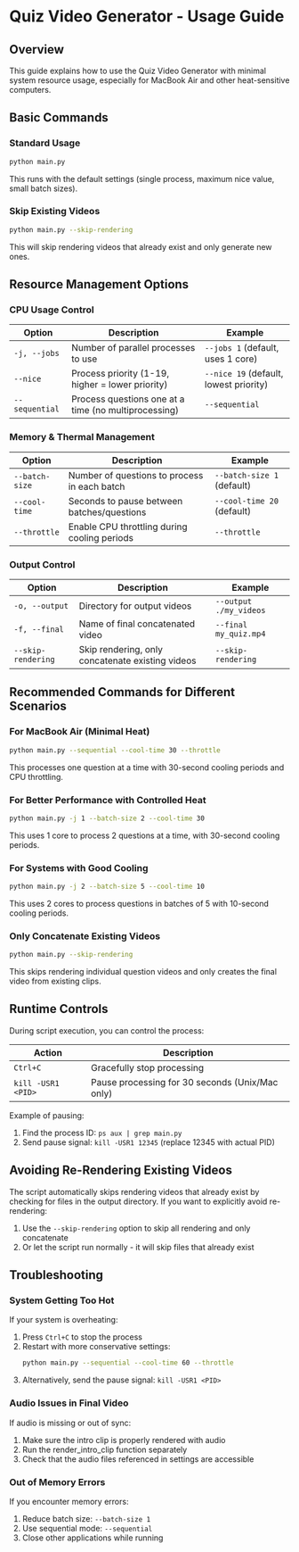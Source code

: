 # Quiz Video Generator - Usage Guide

## Overview

This guide explains how to use the Quiz Video Generator with minimal system resource usage, especially for MacBook Air and other heat-sensitive computers.

## Basic Commands

### Standard Usage

```bash
python main.py
```

This runs with the default settings (single process, maximum nice value, small batch sizes).

### Skip Existing Videos

```bash
python main.py --skip-rendering
```

This will skip rendering videos that already exist and only generate new ones.

## Resource Management Options

### CPU Usage Control

| Option | Description | Example |
|--------|-------------|---------|
| `-j, --jobs` | Number of parallel processes to use | `--jobs 1` (default, uses 1 core) |
| `--nice` | Process priority (1-19, higher = lower priority) | `--nice 19` (default, lowest priority) |
| `--sequential` | Process questions one at a time (no multiprocessing) | `--sequential` |

### Memory & Thermal Management

| Option | Description | Example |
|--------|-------------|---------|
| `--batch-size` | Number of questions to process in each batch | `--batch-size 1` (default) |
| `--cool-time` | Seconds to pause between batches/questions | `--cool-time 20` (default) |
| `--throttle` | Enable CPU throttling during cooling periods | `--throttle` |

### Output Control

| Option | Description | Example |
|--------|-------------|---------|
| `-o, --output` | Directory for output videos | `--output ./my_videos` |
| `-f, --final` | Name of final concatenated video | `--final my_quiz.mp4` |
| `--skip-rendering` | Skip rendering, only concatenate existing videos | `--skip-rendering` |

## Recommended Commands for Different Scenarios

### For MacBook Air (Minimal Heat)

```bash
python main.py --sequential --cool-time 30 --throttle
```

This processes one question at a time with 30-second cooling periods and CPU throttling.

### For Better Performance with Controlled Heat

```bash
python main.py -j 1 --batch-size 2 --cool-time 30
```

This uses 1 core to process 2 questions at a time, with 30-second cooling periods.

### For Systems with Good Cooling

```bash
python main.py -j 2 --batch-size 5 --cool-time 10
```

This uses 2 cores to process questions in batches of 5 with 10-second cooling periods.

### Only Concatenate Existing Videos

```bash
python main.py --skip-rendering
```

This skips rendering individual question videos and only creates the final video from existing clips.

## Runtime Controls

During script execution, you can control the process:

| Action | Description |
|--------|-------------|
| `Ctrl+C` | Gracefully stop processing |
| `kill -USR1 <PID>` | Pause processing for 30 seconds (Unix/Mac only) |

Example of pausing:
1. Find the process ID: `ps aux | grep main.py`
2. Send pause signal: `kill -USR1 12345` (replace 12345 with actual PID)

## Avoiding Re-Rendering Existing Videos

The script automatically skips rendering videos that already exist by checking for files in the output directory. If you want to explicitly avoid re-rendering:

1. Use the `--skip-rendering` option to skip all rendering and only concatenate
2. Or let the script run normally - it will skip files that already exist

## Troubleshooting

### System Getting Too Hot

If your system is overheating:

1. Press `Ctrl+C` to stop the process
2. Restart with more conservative settings:
   ```bash
   python main.py --sequential --cool-time 60 --throttle
   ```
3. Alternatively, send the pause signal: `kill -USR1 <PID>`

### Audio Issues in Final Video

If audio is missing or out of sync:

1. Make sure the intro clip is properly rendered with audio
2. Run the render_intro_clip function separately
3. Check that the audio files referenced in settings are accessible

### Out of Memory Errors

If you encounter memory errors:

1. Reduce batch size: `--batch-size 1`
2. Use sequential mode: `--sequential`
3. Close other applications while running